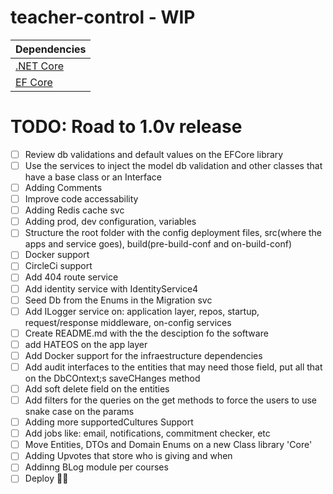 # teacher-control - WIP

| Dependencies
| ------------------------------------------------------------------------- |
| [.NET Core](docs.microsoft.com/en-us/dotnet/core/#download-net-core-21)   |
| [EF Core](https://docs.microsoft.com/en-us/ef/core)                       |


# TODO: Road to 1.0v release
- [ ] Review db validations and default values on the EFCore library
- [ ] Use the services to inject the model db validation and other classes that have a base class or an Interface
- [ ] Adding Comments
- [ ] Improve code accessability
- [ ] Adding Redis cache svc
- [ ] Adding prod, dev configuration, variables
- [ ] Structure the root folder with the config deployment files, src(where the apps and service goes), build(pre-build-conf and on-build-conf)
- [ ] Docker support
- [ ] CircleCi support
- [ ] Add 404 route service
- [ ] Add identity service with IdentityService4
- [ ] Seed Db from the Enums in the Migration svc
- [ ] Add ILogger service on: application layer, repos, startup, request/response middleware, on-config services
- [ ] Create README.md with the the desciption fo the software
- [ ] add HATEOS on the app layer
- [ ] Add Docker support for the infraestructure dependencies
- [ ] Add audit interfaces to the entities that may need those field, put all that on the DbCOntext;s saveCHanges method
- [ ] Add soft delete field on the entities
- [ ] Add filters for the queries on the get methods to force the users to use snake case on the params
- [ ] Adding more supportedCultures Support 
- [ ] Add jobs like: email, notifications, commitment checker, etc
- [ ] Move Entities, DTOs and Domain Enums on a new Class library 'Core'
- [ ] Adding Upvotes that store who is giving and when
- [ ] Addinng BLog module per courses
- [ ] Deploy :tada::metal: